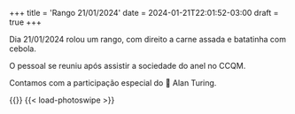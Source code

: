 +++
title = 'Rango 21/01/2024'
date = 2024-01-21T22:01:52-03:00
draft = true
+++

Dia 21/01/2024 rolou um rango, com direito a carne assada e batatinha com cebola.

O pessoal se reuniu após assistir a sociedade do anel no CCQM.

Contamos com a participação especial do :dog: Alan Turing.

{{<gallery dir="/img/rango-21-01-2024" />}} {{< load-photoswipe >}}
